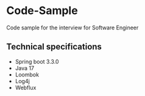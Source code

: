 # Code-Sample

Code sample for the interview for Software Engineer

## Technical specifications

- Spring boot 3.3.0
- Java 17
- Loombok
- Log4j
- Webflux